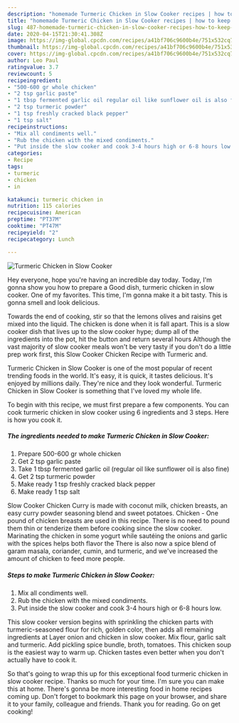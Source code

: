 ```yaml
---
description: "homemade Turmeric Chicken in Slow Cooker recipes | how to keep Turmeric Chicken in Slow Cooker"
title: "homemade Turmeric Chicken in Slow Cooker recipes | how to keep Turmeric Chicken in Slow Cooker"
slug: 487-homemade-turmeric-chicken-in-slow-cooker-recipes-how-to-keep-turmeric-chicken-in-slow-cooker
date: 2020-04-15T21:30:41.308Z
image: https://img-global.cpcdn.com/recipes/a41bf706c9600b4e/751x532cq70/turmeric-chicken-in-slow-cooker-recipe-main-photo.jpg
thumbnail: https://img-global.cpcdn.com/recipes/a41bf706c9600b4e/751x532cq70/turmeric-chicken-in-slow-cooker-recipe-main-photo.jpg
cover: https://img-global.cpcdn.com/recipes/a41bf706c9600b4e/751x532cq70/turmeric-chicken-in-slow-cooker-recipe-main-photo.jpg
author: Leo Paul
ratingvalue: 3.7
reviewcount: 5
recipeingredient:
- "500-600 gr whole chicken"
- "2 tsp garlic paste"
- "1 tbsp fermented garlic oil regular oil like sunflower oil is also fine"
- "2 tsp turmeric powder"
- "1 tsp freshly cracked black pepper"
- "1 tsp salt"
recipeinstructions:
- "Mix all condiments well."
- "Rub the chicken with the mixed condiments."
- "Put inside the slow cooker and cook 3-4 hours high or 6-8 hours low."
categories:
- Recipe
tags:
- turmeric
- chicken
- in

katakunci: turmeric chicken in 
nutrition: 115 calories
recipecuisine: American
preptime: "PT37M"
cooktime: "PT47M"
recipeyield: "2"
recipecategory: Lunch

---
```



![Turmeric Chicken in Slow Cooker](https://img-global.cpcdn.com/recipes/a41bf706c9600b4e/751x532cq70/turmeric-chicken-in-slow-cooker-recipe-main-photo.jpg)

Hey everyone, hope you're having an incredible day today. Today, I'm gonna show you how to prepare a Good dish, turmeric chicken in slow cooker. One of my favorites. This time, I'm gonna make it a bit tasty. This is gonna smell and look delicious.

Towards the end of cooking, stir so that the lemons olives and raisins get mixed into the liquid. The chicken is done when it is fall apart. This is a slow cooker dish that lives up to the slow cooker hype; dump all of the ingredients into the pot, hit the button and return several hours Although the vast majority of slow cooker meals won&#39;t be very tasty if you don&#39;t do a little prep work first, this Slow Cooker Chicken Recipe with Turmeric and.

Turmeric Chicken in Slow Cooker is one of the most popular of recent trending foods in the world. It's easy, it is quick, it tastes delicious. It's enjoyed by millions daily. They're nice and they look wonderful. Turmeric Chicken in Slow Cooker is something that I've loved my whole life.


To begin with this recipe, we must first prepare a few components. You can cook turmeric chicken in slow cooker using 6 ingredients and 3 steps. Here is how you cook it.

<!--inarticleads1-->

##### The ingredients needed to make Turmeric Chicken in Slow Cooker:

1. Prepare 500-600 gr whole chicken
1. Get 2 tsp garlic paste
1. Take 1 tbsp fermented garlic oil (regular oil like sunflower oil is also fine)
1. Get 2 tsp turmeric powder
1. Make ready 1 tsp freshly cracked black pepper
1. Make ready 1 tsp salt


Slow Cooker Chicken Curry is made with coconut milk, chicken breasts, an easy curry powder seasoning blend and sweet potatoes. Chicken - One pound of chicken breasts are used in this recipe. There is no need to pound them thin or tenderize them before cooking since the slow cooker. Marinating the chicken in some yogurt while sautéing the onions and garlic with the spices helps both flavor the There is also now a spice blend of garam masala, coriander, cumin, and turmeric, and we&#39;ve increased the amount of chicken to feed more people. 

<!--inarticleads2-->

##### Steps to make Turmeric Chicken in Slow Cooker:

1. Mix all condiments well.
1. Rub the chicken with the mixed condiments.
1. Put inside the slow cooker and cook 3-4 hours high or 6-8 hours low.


This slow cooker version begins with sprinkling the chicken parts with turmeric-seasoned flour for rich, golden color, then adds all remaining ingredients at Layer onion and chicken in slow cooker. Mix flour, garlic salt and turmeric. Add pickling spice bundle, broth, tomatoes. This chicken soup is the easiest way to warm up. Chicken tastes even better when you don&#39;t actually have to cook it. 

So that's going to wrap this up for this exceptional food turmeric chicken in slow cooker recipe. Thanks so much for your time. I'm sure you can make this at home. There's gonna be more interesting food in home recipes coming up. Don't forget to bookmark this page on your browser, and share it to your family, colleague and friends. Thank you for reading. Go on get cooking!
